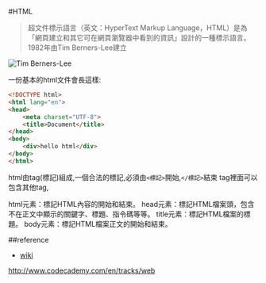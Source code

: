 #HTML
>超文件標示語言（英文：HyperText Markup Language，HTML）是為「網頁建立和其它可在網頁瀏覽器中看到的資訊」設計的一種標示語言。
1982年由Tim Berners-Lee建立

![Tim Berners-Lee](http://www.w3.org/Press/Stock/Berners-Lee/2001-europaeum-eighth.jpg)

一份基本的html文件會長這樣:
```html
<!DOCTYPE html>
<html lang="en">
<head>
	<meta charset="UTF-8">
	<title>Document</title>
</head>
<body>
	<div>hello html</div>
</body>
</html>
```
html由tag(標記)組成,一個合法的標記,必須由`<標記>`開始,`</標記>`結束
tag裡面可以包含其他tag,

html元素：標記HTML內容的開始和結束。
head元素：標記HTML檔案頭，包含不在正文中顯示的關鍵字、標題、指令碼等等。
title元素：標記HTML檔案的標題。
body元素：標記HTML檔案正文的開始和結束。

##reference
* [wiki](http://zh.wikipedia.org/wiki/HTML)

http://www.codecademy.com/en/tracks/web